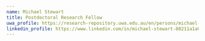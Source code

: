 ```yaml
---
name: Michael Stewart
title: Postdoctoral Research Fellow
uwa_profile: https://research-repository.uwa.edu.au/en/persons/michael-stewart
linkedin_profile: https://www.linkedin.com/in/michael-stewart-80211a1a0
---
```

